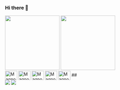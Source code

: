### Hi there 👋
<div>
<img height="180em" src="https://github-readme-stats.vercel.app/api?username=magnofranca&theme=dark">
<img height="180em" src="https://github-readme-stats.vercel.app/api/top-langs/?username=magnofranca&theme=dark" />
</div>

<div style="display:inline-block">
  <img align="center" alt="Magno-Html" height="30px" width="40px" src="https://cdn.jsdelivr.net/gh/devicons/devicon/icons/html5/html5-original.svg">
  <img align="center" alt="Magno-css" height="30px" width="40px" src="https://cdn.jsdelivr.net/gh/devicons/devicon/icons/css3/css3-original.svg">
  <img align="center" alt="Magno-css" height="30px" width="40px" src="https://cdn.jsdelivr.net/gh/devicons/devicon/icons/javascript/javascript-original.svg">
  <img align="center" alt="Magno-css" height="30px" width="40px" src="https://cdn.jsdelivr.net/gh/devicons/devicon/icons/php/php-original.svg">
  <img align="center" alt="Magno-css" height="30px" width="40px" src="https://cdn.jsdelivr.net/gh/devicons/devicon/icons/laravel/laravel-plain.svg">
</div>
##

<div>
  <a href="mailto:magnofranca29@gmail.com"> <img src="https://img.shields.io/badge/Gmail-D14836?style=for-the-badge&logo=gmail&logoColor=white" target="_blank"></a>
  <a href="https://www.linkedin.com/in/magnosantos31/"><img src="https://img.shields.io/badge/LinkedIn-0077B5?style=for-the-badge&logo=linkedin&logoColor=white" target="_blank"></a>
</div>
<!--
**magnofranca/magnofranca** is a ✨ _special_ ✨ repository because its `README.md` (this file) appears on your GitHub profile.

Here are some ideas to get you started:

- 🔭 I’m currently working on ...
- 🌱 I’m currently learning ...
- 👯 I’m looking to collaborate on ...
- 🤔 I’m looking for help with ...
- 💬 Ask me about ...
- 📫 How to reach me: ...
- 😄 Pronouns: ...
- ⚡ Fun fact: ...
-->
